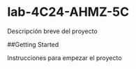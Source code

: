# lab-4C24-AHMZ-5C

Descripción breve del proyecto 

##Getting Started

Instrucciones para empezar el proyecto